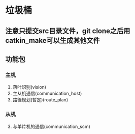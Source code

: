 # 垃圾桶

## 注意只提交src目录文件，git clone之后用catkin_make可以生成其他文件

## 功能包
### 主机
1. 落叶识别(vision)
2. 主从机通信(communication_host)
3. 路径规划(暂定)(route_plan)
### 从机
3. 与单片机的通信(communication_scm)
